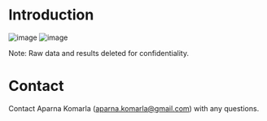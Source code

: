 # Introduction 

![image](https://github.com/akomarla/npi_sightings_prediction/assets/124313756/9cd4c7a7-3b2d-4052-a88d-ee9542cd09b9)
![image](https://github.com/akomarla/npi_sightings_prediction/assets/124313756/db18892f-5389-4577-b9cc-72683248b748)


Note: Raw data and results deleted for confidentiality.

# Contact 

Contact Aparna Komarla (aparna.komarla@gmail.com) with any questions.
 
